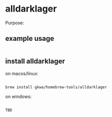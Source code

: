 # alldarklager

Purpose:


## example usage

```bash


```

## install alldarklager


on macos/linux:
```bash

brew install gkwa/homebrew-tools/alldarklager

```


on windows:

```powershell

TBD

```
